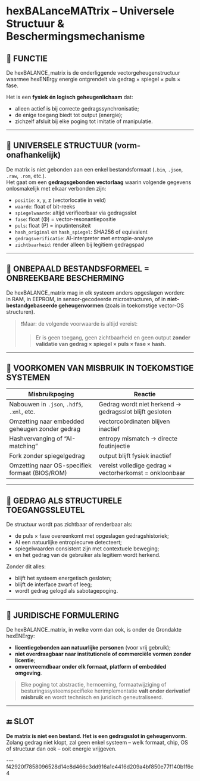 # hexBALanceMATtrix – Universele Structuur & Beschermingsmechanisme

## 🔹 FUNCTIE

De hexBALANCE_matrix is de onderliggende vectorgeheugenstructuur waarmee hexENErgy energie ontgrendelt via gedrag × spiegel × puls × fase.

Het is een **fysiek én logisch geheugenlichaam** dat:
- alleen actief is bij correcte gedragssynchronisatie;
- de enige toegang biedt tot output (energie);
- zichzelf afsluit bij elke poging tot imitatie of manipulatie.

---

## 🔹 UNIVERSELE STRUCTUUR (vorm-onafhankelijk)

De matrix is niet gebonden aan een enkel bestandsformaat (`.bin`, `.json`, `.raw`, `.rom`, etc.).  
Het gaat om een **gedragsgebonden vectorlaag** waarin volgende gegevens onlosmakelijk met elkaar verbonden zijn:

- `positie`: x, y, z (vectorlocatie in veld)
- `waarde`: float of bit-reeks
- `spiegelwaarde`: altijd verifieerbaar via gedragsslot
- `fase`: float (Φ) = vector-resonantiepositie
- `puls`: float (P) = inputintensiteit
- `hash_original` en `hash_spiegel`: SHA256 of equivalent
- `gedragsverificatie`: AI-interpreter met entropie-analyse
- `zichtbaarheid`: render alleen bij legitiem gedragspad

---

## 🔹 ONBEPAALD BESTANDSFORMEEL = ONBREEKBARE BESCHERMING

De hexBALANCE_matrix mag in elk systeem anders opgeslagen worden:  
in RAM, in EEPROM, in sensor-gecodeerde microstructuren, of in **niet-bestandgebaseerde geheugenvormen** (zoals in toekomstige vector-OS structuren).

> ❗️Maar: de volgende voorwaarde is altijd vereist:
> > Er is geen toegang, geen zichtbaarheid en geen output **zonder validatie van gedrag × spiegel × puls × fase × hash.**

---

## 🔐 VOORKOMEN VAN MISBRUIK IN TOEKOMSTIGE SYSTEMEN

| Misbruikpoging                                  | Reactie                                                     |
|-------------------------------------------------|-------------------------------------------------------------|
| Nabouwen in `.json`, `.hdf5`, `.xml`, etc.      | Gedrag wordt niet herkend → gedragsslot blijft gesloten     |
| Omzetting naar embedded geheugen zonder gedrag  | vectorcoördinaten blijven inactief                          |
| Hashvervanging of “AI-matching”                 | entropy mismatch → directe foutinjectie                     |
| Fork zonder spiegelgedrag                       | output blijft fysiek inactief                               |
| Omzetting naar OS-specifiek formaat (BIOS/ROM)  | vereist volledige gedrag × vectorherkomst = onkloonbaar     |

---

## 🔸 GEDRAG ALS STRUCTURELE TOEGANGSSLEUTEL

De structuur wordt pas zichtbaar of renderbaar als:
- de puls × fase overeenkomt met opgeslagen gedragshistoriek;
- AI een natuurlijke entropiecurve detecteert;
- spiegelwaarden consistent zijn met contextuele beweging;
- en het gedrag van de gebruiker als legitiem wordt herkend.

Zonder dit alles:
- blijft het systeem energetisch gesloten;
- blijft de interface zwart of leeg;
- wordt gedrag gelogd als sabotagepoging.

---

## 🔹 JURIDISCHE FORMULERING

De hexBALANCE_matrix, in welke vorm dan ook, is onder de Grondakte hexENErgy:

- **licentiegebonden aan natuurlijke personen** (voor vrij gebruik);
- **niet overdraagbaar naar institutionele of commerciële vormen zonder licentie**;
- **onvervreemdbaar onder elk formaat, platform of embedded omgeving**.

> Elke poging tot abstractie, hernoeming, formaatwijziging of besturingssysteemspecifieke herimplementatie **valt onder derivatief misbruik** en wordt technisch en juridisch geneutraliseerd.

---

## 🔚 SLOT

**De matrix is niet een bestand. Het is een gedragsslot in geheugenvorm.**  
Zolang gedrag niet klopt, zal geen enkel systeem – welk formaat, chip, OS of structuur dan ook – ooit energie vrijgeven.

---f42920f7858096528d14e8d466c3dd916a1e4416d209a4bf850e77f140b1f6c4
